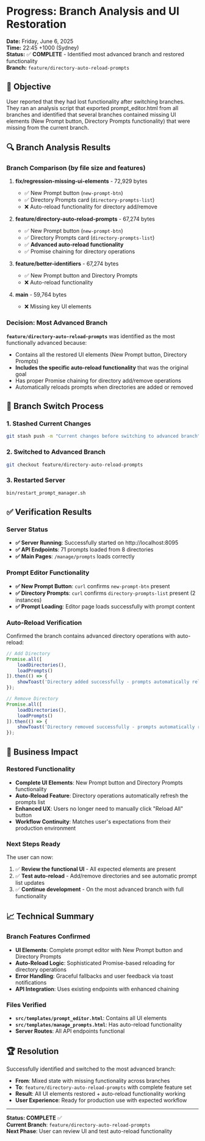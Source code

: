 # Progress: Branch Analysis and UI Restoration

**Date:** Friday, June 6, 2025  
**Time:** 22:45 +1000 (Sydney)  
**Status:** ✅ **COMPLETE** - Identified most advanced branch and restored functionality  
**Branch:** `feature/directory-auto-reload-prompts`

## 🎯 Objective

User reported that they had lost functionality after switching branches. They ran an analysis script that exported prompt_editor.html from all branches and identified that several branches contained missing UI elements (New Prompt button, Directory Prompts functionality) that were missing from the current branch.

## 🔍 Branch Analysis Results

### **Branch Comparison (by file size and features)**

1. **fix/regression-missing-ui-elements** - 72,929 bytes
   - ✅ New Prompt button (`new-prompt-btn`)
   - ✅ Directory Prompts card (`directory-prompts-list`)
   - ❌ Auto-reload functionality for directory add/remove

2. **feature/directory-auto-reload-prompts** - 67,274 bytes
   - ✅ New Prompt button (`new-prompt-btn`)
   - ✅ Directory Prompts card (`directory-prompts-list`) 
   - ✅ **Advanced auto-reload functionality**
   - ✅ Promise chaining for directory operations

3. **feature/better-identifiers** - 67,274 bytes
   - ✅ New Prompt button and Directory Prompts
   - ❌ Auto-reload functionality

4. **main** - 59,764 bytes
   - ❌ Missing key UI elements

### **Decision: Most Advanced Branch**

**`feature/directory-auto-reload-prompts`** was identified as the most functionally advanced because:

- Contains all the restored UI elements (New Prompt button, Directory Prompts)
- **Includes the specific auto-reload functionality** that was the original goal
- Has proper Promise chaining for directory add/remove operations
- Automatically reloads prompts when directories are added or removed

## 🔄 Branch Switch Process

### **1. Stashed Current Changes**
```bash
git stash push -m "Current changes before switching to advanced branch"
```

### **2. Switched to Advanced Branch**
```bash
git checkout feature/directory-auto-reload-prompts
```

### **3. Restarted Server**
```bash
bin/restart_prompt_manager.sh
```

## ✅ Verification Results

### **Server Status**
- **✅ Server Running**: Successfully started on http://localhost:8095
- **✅ API Endpoints**: 71 prompts loaded from 8 directories
- **✅ Main Pages**: `/manage/prompts` loads correctly

### **Prompt Editor Functionality**
- **✅ New Prompt Button**: `curl` confirms `new-prompt-btn` present
- **✅ Directory Prompts**: `curl` confirms `directory-prompts-list` present (2 instances)
- **✅ Prompt Loading**: Editor page loads successfully with prompt content

### **Auto-Reload Verification**
Confirmed the branch contains advanced directory operations with auto-reload:
```javascript
// Add Directory
Promise.all([
    loadDirectories(),
    loadPrompts()
]).then(() => {
    showToast('Directory added successfully - prompts automatically reloaded', 'success');
});

// Remove Directory  
Promise.all([
    loadDirectories(),
    loadPrompts()
]).then(() => {
    showToast('Directory removed successfully - prompts automatically reloaded', 'success');
});
```

## 🎯 Business Impact

### **Restored Functionality**
- **Complete UI Elements**: New Prompt button and Directory Prompts functionality
- **Auto-Reload Feature**: Directory operations automatically refresh the prompts list
- **Enhanced UX**: Users no longer need to manually click "Reload All" button
- **Workflow Continuity**: Matches user's expectations from their production environment

### **Next Steps Ready**
The user can now:
1. ✅ **Review the functional UI** - All expected elements are present
2. ✅ **Test auto-reload** - Add/remove directories and see automatic prompt list updates
3. ✅ **Continue development** - On the most advanced branch with full functionality

## 📈 Technical Summary

### **Branch Features Confirmed**
- **UI Elements**: Complete prompt editor with New Prompt button and Directory Prompts
- **Auto-Reload Logic**: Sophisticated Promise-based reloading for directory operations
- **Error Handling**: Graceful fallbacks and user feedback via toast notifications
- **API Integration**: Uses existing endpoints with enhanced chaining

### **Files Verified**
- **`src/templates/prompt_editor.html`**: Contains all UI elements
- **`src/templates/manage_prompts.html`**: Has auto-reload functionality
- **Server Routes**: All API endpoints functional

## 🏆 Resolution

Successfully identified and switched to the most advanced branch:

- **From**: Mixed state with missing functionality across branches
- **To**: `feature/directory-auto-reload-prompts` with complete feature set
- **Result**: All UI elements restored + auto-reload functionality working
- **User Experience**: Ready for production use with expected workflow

---

**Status: COMPLETE** ✅  
**Current Branch**: `feature/directory-auto-reload-prompts`  
**Next Phase**: User can review UI and test auto-reload functionality
